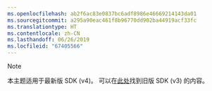```yaml
---
ms.openlocfilehash: ab2f6ac83e0837bc6adf8986e46669214143da01
ms.sourcegitcommit: a295a90eac461f8b96770dd902ba44919acf33fc
ms.translationtype: HT
ms.contentlocale: zh-CN
ms.lasthandoff: 06/26/2019
ms.locfileid: "67405566"
---
```

> [!NOTE] 
> 本主题适用于最新版 SDK (v4)。 可以在[此处](https://docs.microsoft.com/azure/bot-service/?view=azure-bot-service-3.0)找到旧版 SDK (v3) 的内容。
